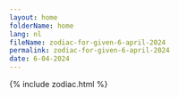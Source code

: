 ```yaml
---
layout: home
folderName: home
lang: nl
fileName: zodiac-for-given-6-april-2024
permalink: zodiac-for-given-6-april-2024
date: 6-04-2024
---
```

{% include zodiac.html %}

